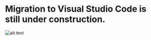 # Migration to Visual Studio Code is still under construction.

![alt text](https://davesamaniego2016.files.wordpress.com/2016/10/cat-catstruction-play-on-words-construction-cats-favim-com-4174852.jpeg?w=672 "under construction")